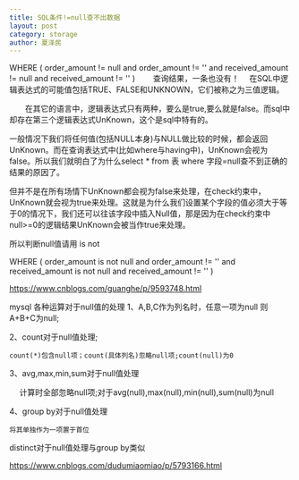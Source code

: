 ```yaml
---
title: SQL条件!=null查不出数据
layout: post
category: storage
author: 夏泽民
---
```

 WHERE
  (
     order_amount != null 
     and order_amount != '' 
     and received_amount != null 
     and received_amount != ''
  ) 
　　查询结果，一条也没有！
　在SQL中逻辑表达式的可能值包括TRUE、FALSE和UNKNOWN，它们被称之为三值逻辑。

　　在其它的语言中，逻辑表达式只有两种，要么是true,要么就是false。而sql中却存在第三个逻辑表达式UnKnown，这个是sql中特有的。
<!-- more -->
一般情况下我们将任何值(包括NULL本身)与NULL做比较的时候，都会返回UnKnown。而在查询表达式中(比如where与having中)，UnKnown会视为false。所以我们就明白了为什么select * from 表 where 字段=null查不到正确的结果的原因了。

但并不是在所有场情下UnKnown都会视为false来处理，在check约束中，UnKnown就会视为true来处理。这就是为什么我们设置某个字段的值必须大于等于0的情况下，我们还可以往该字段中插入Null值，那是因为在check约束中null>=0的逻辑结果UnKnown会被当作true来处理。


所以判断null值请用 is not

WHERE
(
   order_amount is not null
   and order_amount != ''
   and received_amount is not null
   and received_amount != ''
)

https://www.cnblogs.com/guanghe/p/9593748.html


mysql 各种运算对于null值的处理
1、A,B,C作为列名时，任意一项为null 则A+B+C为null;

2、count对于null值处理;

    count(*)包含null项；count(具体列名)忽略null项;count(null)为0

3、avg,max,min,sum对于null值处理

　 计算时全部忽略null项;对于avg(null),max(null),min(null),sum(null)为null

4、group by对于null值处理

    将其单独作为一项置于首位

distinct对于null值处理与group by类似


https://www.cnblogs.com/dudumiaomiao/p/5793166.html